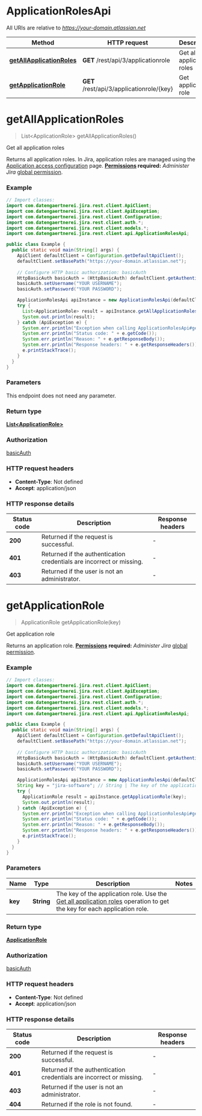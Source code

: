 # ApplicationRolesApi

All URIs are relative to *https://your-domain.atlassian.net*

Method | HTTP request | Description
------------- | ------------- | -------------
[**getAllApplicationRoles**](ApplicationRolesApi.md#getAllApplicationRoles) | **GET** /rest/api/3/applicationrole | Get all application roles
[**getApplicationRole**](ApplicationRolesApi.md#getApplicationRole) | **GET** /rest/api/3/applicationrole/{key} | Get application role


<a name="getAllApplicationRoles"></a>
# **getAllApplicationRoles**
> List&lt;ApplicationRole&gt; getAllApplicationRoles()

Get all application roles

Returns all application roles. In Jira, application roles are managed using the [Application access configuration](https://confluence.atlassian.com/x/3YxjL) page.  **[Permissions](#permissions) required:** *Administer Jira* [global permission](https://confluence.atlassian.com/x/x4dKLg).

### Example
```java
// Import classes:
import com.datengaertnerei.jira.rest.client.ApiClient;
import com.datengaertnerei.jira.rest.client.ApiException;
import com.datengaertnerei.jira.rest.client.Configuration;
import com.datengaertnerei.jira.rest.client.auth.*;
import com.datengaertnerei.jira.rest.client.models.*;
import com.datengaertnerei.jira.rest.client.api.ApplicationRolesApi;

public class Example {
  public static void main(String[] args) {
    ApiClient defaultClient = Configuration.getDefaultApiClient();
    defaultClient.setBasePath("https://your-domain.atlassian.net");
    
    // Configure HTTP basic authorization: basicAuth
    HttpBasicAuth basicAuth = (HttpBasicAuth) defaultClient.getAuthentication("basicAuth");
    basicAuth.setUsername("YOUR USERNAME");
    basicAuth.setPassword("YOUR PASSWORD");

    ApplicationRolesApi apiInstance = new ApplicationRolesApi(defaultClient);
    try {
      List<ApplicationRole> result = apiInstance.getAllApplicationRoles();
      System.out.println(result);
    } catch (ApiException e) {
      System.err.println("Exception when calling ApplicationRolesApi#getAllApplicationRoles");
      System.err.println("Status code: " + e.getCode());
      System.err.println("Reason: " + e.getResponseBody());
      System.err.println("Response headers: " + e.getResponseHeaders());
      e.printStackTrace();
    }
  }
}
```

### Parameters
This endpoint does not need any parameter.

### Return type

[**List&lt;ApplicationRole&gt;**](ApplicationRole.md)

### Authorization

[basicAuth](../README.md#basicAuth)

### HTTP request headers

 - **Content-Type**: Not defined
 - **Accept**: application/json

### HTTP response details
| Status code | Description | Response headers |
|-------------|-------------|------------------|
**200** | Returned if the request is successful. |  -  |
**401** | Returned if the authentication credentials are incorrect or missing. |  -  |
**403** | Returned if the user is not an administrator. |  -  |

<a name="getApplicationRole"></a>
# **getApplicationRole**
> ApplicationRole getApplicationRole(key)

Get application role

Returns an application role.  **[Permissions](#permissions) required:** *Administer Jira* [global permission](https://confluence.atlassian.com/x/x4dKLg).

### Example
```java
// Import classes:
import com.datengaertnerei.jira.rest.client.ApiClient;
import com.datengaertnerei.jira.rest.client.ApiException;
import com.datengaertnerei.jira.rest.client.Configuration;
import com.datengaertnerei.jira.rest.client.auth.*;
import com.datengaertnerei.jira.rest.client.models.*;
import com.datengaertnerei.jira.rest.client.api.ApplicationRolesApi;

public class Example {
  public static void main(String[] args) {
    ApiClient defaultClient = Configuration.getDefaultApiClient();
    defaultClient.setBasePath("https://your-domain.atlassian.net");
    
    // Configure HTTP basic authorization: basicAuth
    HttpBasicAuth basicAuth = (HttpBasicAuth) defaultClient.getAuthentication("basicAuth");
    basicAuth.setUsername("YOUR USERNAME");
    basicAuth.setPassword("YOUR PASSWORD");

    ApplicationRolesApi apiInstance = new ApplicationRolesApi(defaultClient);
    String key = "jira-software"; // String | The key of the application role. Use the [Get all application roles](#api-rest-api-3-applicationrole-get) operation to get the key for each application role.
    try {
      ApplicationRole result = apiInstance.getApplicationRole(key);
      System.out.println(result);
    } catch (ApiException e) {
      System.err.println("Exception when calling ApplicationRolesApi#getApplicationRole");
      System.err.println("Status code: " + e.getCode());
      System.err.println("Reason: " + e.getResponseBody());
      System.err.println("Response headers: " + e.getResponseHeaders());
      e.printStackTrace();
    }
  }
}
```

### Parameters

Name | Type | Description  | Notes
------------- | ------------- | ------------- | -------------
 **key** | **String**| The key of the application role. Use the [Get all application roles](#api-rest-api-3-applicationrole-get) operation to get the key for each application role. |

### Return type

[**ApplicationRole**](ApplicationRole.md)

### Authorization

[basicAuth](../README.md#basicAuth)

### HTTP request headers

 - **Content-Type**: Not defined
 - **Accept**: application/json

### HTTP response details
| Status code | Description | Response headers |
|-------------|-------------|------------------|
**200** | Returned if the request is successful. |  -  |
**401** | Returned if the authentication credentials are incorrect or missing. |  -  |
**403** | Returned if the user is not an administrator. |  -  |
**404** | Returned if the role is not found. |  -  |

